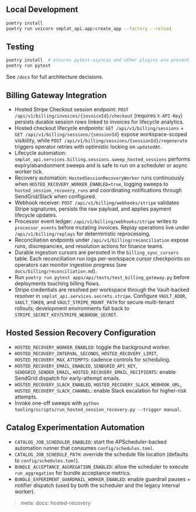 ## Local Development
```bash
poetry install
poetry run uvicorn smplat_api.app:create_app --factory --reload
```

## Testing
```bash
poetry install  # ensures pytest-asyncio and other plugins are present
poetry run pytest
```

See `/docs` for full architecture decisions.

## Billing Gateway Integration
- Hosted Stripe Checkout session endpoint: `POST /api/v1/billing/invoices/{invoiceId}/checkout` (requires `X-API-Key`) persists durable session rows linked to invoices for lifecycle analytics.
- Hosted checkout lifecycle endpoints: `GET /api/v1/billing/sessions` + `GET /api/v1/billing/sessions/{sessionId}` expose workspace-scoped visibility, while `POST /api/v1/billing/sessions/{sessionId}/regenerate` triggers operator retries with optimistic locking on `updatedAt`.
- Lifecycle automation: `smplat_api.services.billing.sessions.sweep_hosted_sessions` performs expiry/abandonment sweeps and is safe to run on a scheduler or async worker tick.
- Recovery automation: `HostedSessionRecoveryWorker` runs continuously when `HOSTED_RECOVERY_WORKER_ENABLED=true`, logging sweeps to `hosted_session_recovery_runs` and coordinating notifications through SendGrid/Slack when configured.
- Webhook receiver: `POST /api/v1/billing/webhooks/stripe` validates Stripe signatures, persists the raw payload, and applies payment lifecycle updates.
- Processor event ledger: `/api/v1/billing/webhooks/stripe` writes to `processor_events` before mutating invoices. Replay operations live under `/api/v1/billing/replays` for deterministic reprocessing.
- Reconciliation endpoints under `/api/v1/billing/reconciliation` expose runs, discrepancies, and resolution actions for finance teams.
- Durable ingestion cursors are persisted in the `billing_sync_cursors` table. Each reconciliation run logs per-workspace cursor checkpoints so operators can monitor ingestion progress (see `docs/billing/reconciliation.md`).
- Run `poetry run pytest apps/api/tests/test_billing_gateway.py` before deployments touching billing flows.
- Stripe credentials are resolved per workspace through the Vault-backed resolver in `smplat_api.services.secrets.stripe`. Configure `VAULT_ADDR`, `VAULT_TOKEN`, and `VAULT_STRIPE_MOUNT_PATH` for secure multi-tenant rollouts; development environments fall back to `STRIPE_SECRET_KEY`/`STRIPE_WEBHOOK_SECRET`.

## Hosted Session Recovery Configuration
- `HOSTED_RECOVERY_WORKER_ENABLED`: toggle the background worker.
- `HOSTED_RECOVERY_INTERVAL_SECONDS`, `HOSTED_RECOVERY_LIMIT`, `HOSTED_RECOVERY_MAX_ATTEMPTS`: cadence controls for scheduling.
- `HOSTED_RECOVERY_EMAIL_ENABLED`, `SENDGRID_API_KEY`, `SENDGRID_SENDER_EMAIL`, `HOSTED_RECOVERY_EMAIL_RECIPIENTS`: enable SendGrid dispatch for early-attempt emails.
- `HOSTED_RECOVERY_SLACK_ENABLED`, `HOSTED_RECOVERY_SLACK_WEBHOOK_URL`, `HOSTED_RECOVERY_SLACK_CHANNEL`: enable Slack escalation for higher-risk attempts.
- Invoke one-off sweeps with `python tooling/scripts/run_hosted_session_recovery.py --trigger manual`.

## Catalog Experimentation Automation
- `CATALOG_JOB_SCHEDULER_ENABLED`: start the APScheduler-backed automation runner that consumes `config/schedules.toml`.
- `CATALOG_JOB_SCHEDULE_PATH`: override the schedule file location (defaults to `config/schedules.toml`).
- `BUNDLE_ACCEPTANCE_AGGREGATION_ENABLED`: allow the scheduler to execute `run_aggregation` for bundle acceptance metrics.
- `BUNDLE_EXPERIMENT_GUARDRAIL_WORKER_ENABLED`: enable guardrail pauses + notifier dispatch (used by both the scheduler and the legacy interval worker).

> meta: docs: hosted-recovery
